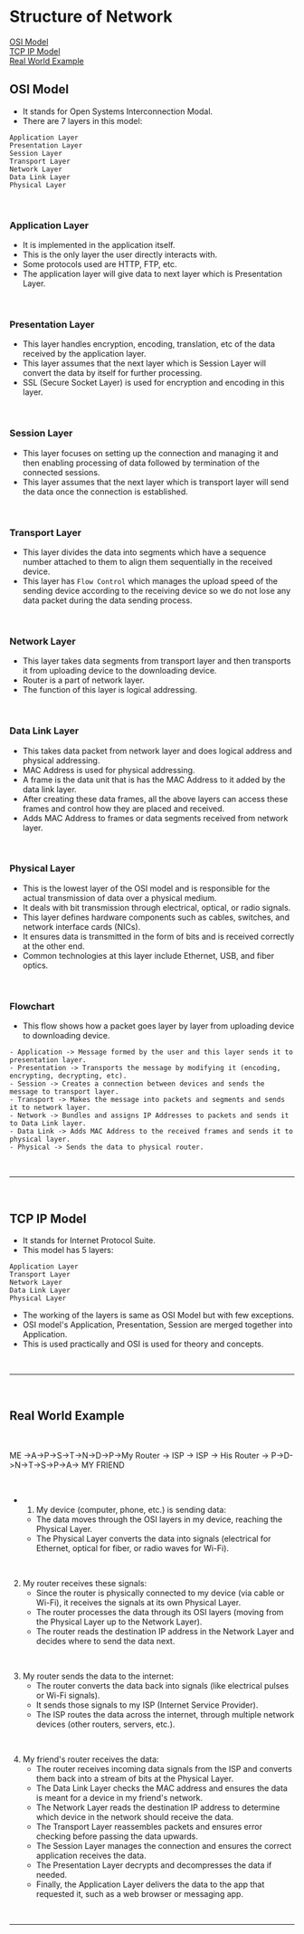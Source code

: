 # Structure of Network

[OSI Model](#osi-model) <br>
[TCP IP Model](#tcp-ip-model) <br>
[Real World Example](#real-world-example) <br>



## OSI Model

- It stands for Open Systems Interconnection Modal.
- There are 7 layers in this model:

```
Application Layer
Presentation Layer
Session Layer
Transport Layer
Network Layer
Data Link Layer
Physical Layer
```

<br>

### Application Layer

- It is implemented in the application itself.
- This is the only layer the user directly interacts with.
- Some protocols used are HTTP, FTP, etc.
- The application layer will give data to next layer which is Presentation Layer.

<br>

### Presentation Layer

- This layer handles encryption, encoding, translation, etc of the data received by the application layer.
- This layer assumes that the next layer which is Session Layer will convert the data by itself for further processing.
- SSL (Secure Socket Layer) is used for encryption and encoding in this layer.

<br>

### Session Layer

- This layer focuses on setting up the connection and managing it and then enabling processing of data followed by termination of the connected sessions.
- This layer assumes that the next layer which is transport layer will send the data once the connection is established.

<br>

### Transport Layer

- This layer divides the data into segments which have a sequence number attached to them to align them sequentially in the received device.
- This layer has `Flow Control` which manages the upload speed of the sending device according to the receiving device so we do not lose any data packet during the data sending process.

<br>

### Network Layer

- This layer takes data segments from transport layer and then transports it from uploading device to the downloading device.
- Router is a part of network layer.
- The function of this layer is logical addressing.

<br>

### Data Link Layer

- This takes data packet from network layer and does logical address and physical addressing.
- MAC Address is used for physical addressing.
- A frame is the data unit that is has the MAC Address to it added by the data link layer.
- After creating these data frames, all the above layers can access these frames and control how they are placed and received.
- Adds MAC Address to frames or data segments received from network layer.

  
<br>

### Physical Layer

- This is the lowest layer of the OSI model and is responsible for the actual transmission of data over a physical medium.
- It deals with bit transmission through electrical, optical, or radio signals.
- This layer defines hardware components such as cables, switches, and network interface cards (NICs).
- It ensures data is transmitted in the form of bits and is received correctly at the other end.
- Common technologies at this layer include Ethernet, USB, and fiber optics.

<br>

### Flowchart

- This flow shows how a packet goes layer by layer from uploading device to downloading device.

```
- Application -> Message formed by the user and this layer sends it to presentation layer.
- Presentation -> Transports the message by modifying it (encoding, encrypting, decrypting, etc).
- Session -> Creates a connection between devices and sends the message to transport layer.
- Transport -> Makes the message into packets and segments and sends it to network layer.
- Network -> Bundles and assigns IP Addresses to packets and sends it to Data Link layer.
- Data Link -> Adds MAC Address to the received frames and sends it to physical layer.
- Physical -> Sends the data to physical router.
```

<br>

___

<br>


## TCP IP Model

- It stands for Internet Protocol Suite.
- This model has 5 layers:

```
Application Layer
Transport Layer
Network Layer
Data Link Layer
Physical Layer
```

- The working of the layers is same as OSI Model but with few exceptions.
- OSI model's Application, Presentation, Session are merged together into Application.
- This is used practically and OSI is used for theory and concepts.

<br>

___

<br>

## Real World Example
<br>

ME ->A->P->S->T->N->D->P->My Router -> ISP -> ISP -> His Router -> P->D->N->T->S->P->A-> MY FRIEND

<br>

- 1. My device (computer, phone, etc.) is sending data:  
   - The data moves through the OSI layers in my device, reaching the Physical Layer.  
   - The Physical Layer converts the data into signals (electrical for Ethernet, optical for fiber, or radio waves for Wi-Fi).
     
<br>

2. My router receives these signals:  
   - Since the router is physically connected to my device (via cable or Wi-Fi), it receives the signals at its own Physical Layer.  
   - The router processes the data through its OSI layers (moving from the Physical Layer up to the Network Layer).  
   - The router reads the destination IP address in the Network Layer and decides where to send the data next.
  
     
<br>

3. My router sends the data to the internet:  
   - The router converts the data back into signals (like electrical pulses or Wi-Fi signals).  
   - It sends those signals to my ISP (Internet Service Provider).  
   - The ISP routes the data across the internet, through multiple network devices (other routers, servers, etc.).  

<br>

4. My friend's router receives the data:  
   - The router receives incoming data signals from the ISP and converts them back into a stream of bits at the Physical Layer.  
   - The Data Link Layer checks the MAC address and ensures the data is meant for a device in my friend's network.  
   - The Network Layer reads the destination IP address to determine which device in the network should receive the data.  
   - The Transport Layer reassembles packets and ensures error checking before passing the data upwards.  
   - The Session Layer manages the connection and ensures the correct application receives the data.  
   - The Presentation Layer decrypts and decompresses the data if needed.  
   - Finally, the Application Layer delivers the data to the app that requested it, such as a web browser or messaging app.






<br>

___

<br>

